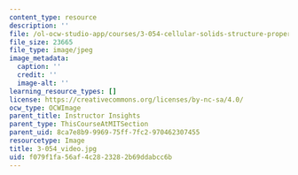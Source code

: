 ```yaml
---
content_type: resource
description: ''
file: /ol-ocw-studio-app/courses/3-054-cellular-solids-structure-properties-and-applications-spring-2015/f079f1fa56af4c2823282b69ddabcc6b_3-054_video.jpg
file_size: 23665
file_type: image/jpeg
image_metadata:
  caption: ''
  credit: ''
  image-alt: ''
learning_resource_types: []
license: https://creativecommons.org/licenses/by-nc-sa/4.0/
ocw_type: OCWImage
parent_title: Instructor Insights
parent_type: ThisCourseAtMITSection
parent_uid: 8ca7e8b9-9969-75ff-7fc2-970462307455
resourcetype: Image
title: 3-054_video.jpg
uid: f079f1fa-56af-4c28-2328-2b69ddabcc6b
---
```

